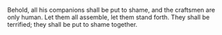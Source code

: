 Behold, all his companions shall be put to shame, and the craftsmen are only human. Let them all assemble, let them stand forth. They shall be terrified; they shall be put to shame together.
